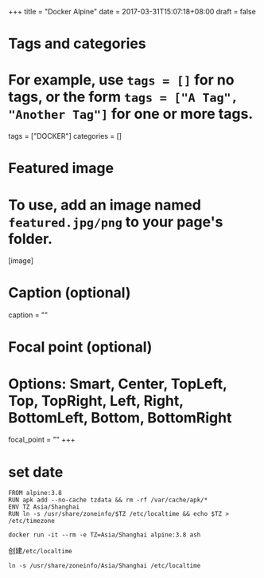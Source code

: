 +++
title = "Docker Alpine"
date = 2017-03-31T15:07:18+08:00
draft = false

# Tags and categories
# For example, use `tags = []` for no tags, or the form `tags = ["A Tag", "Another Tag"]` for one or more tags.
tags = ["DOCKER"]
categories = []

# Featured image
# To use, add an image named `featured.jpg/png` to your page's folder. 
[image]
  # Caption (optional)
  caption = ""

  # Focal point (optional)
  # Options: Smart, Center, TopLeft, Top, TopRight, Left, Right, BottomLeft, Bottom, BottomRight
  focal_point = ""
+++


# set date

```
FROM alpine:3.8
RUN apk add --no-cache tzdata && rm -rf /var/cache/apk/*
ENV TZ Asia/Shanghai
RUN ln -s /usr/share/zoneinfo/$TZ /etc/localtime && echo $TZ > /etc/timezone
```

```
docker run -it --rm -e TZ=Asia/Shanghai alpine:3.8 ash
```

创建`/etc/localtime`

```
ln -s /usr/share/zoneinfo/Asia/Shanghai /etc/localtime
```